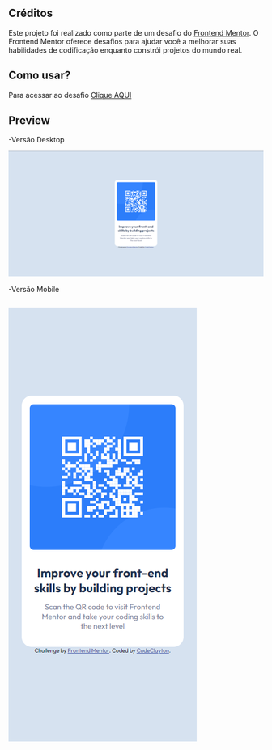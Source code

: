 ## Créditos
Este projeto foi realizado como parte de um desafio do [Frontend Mentor](https://www.frontendmentor.io). O Frontend Mentor oferece desafios para ajudar você a melhorar suas habilidades de codificação enquanto constrói projetos do mundo real.

## Como usar?
Para acessar ao desafio [Clique AQUI](https://codeclayton.github.io/QR-Code-Challenge/)

## Preview

-Versão Desktop

![Preview Desktop](images/preview-desk.png)

-Versão Mobile

![Preview mobile](images/preview-mob.png)
--